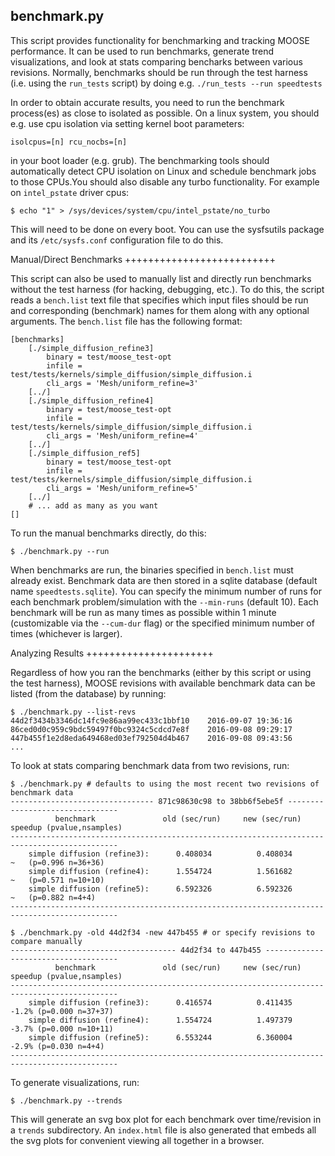 
benchmark.py
-------------------

This script provides functionality for benchmarking and tracking MOOSE performance.  It can be
used to run benchmarks, generate trend visualizations, and look at stats comparing bencharks
between various revisions.  Normally, benchmarks should be run through the test harness (i.e.
using the ``run_tests`` script) by doing e.g. ``./run_tests --run speedtests``

In order to obtain accurate results, you need to run the benchmark process(es)
as close to isolated as possible.  On a linux system, you should e.g. use cpu
isolation via setting kernel boot parameters:

 ```
isolcpus=[n] rcu_nocbs=[n]
```

in your boot loader (e.g. grub).  The benchmarking tools should automatically
detect CPU isolation on Linux and schedule benchmark jobs to those CPUs.You
should also disable any turbo functionality.  For example on ``intel_pstate``
driver cpus:

```
$ echo "1" > /sys/devices/system/cpu/intel_pstate/no_turbo
```

This will need to be done on every boot.  You can use the sysfsutils package
and its ``/etc/sysfs.conf`` configuration file to do this.

Manual/Direct Benchmarks
++++++++++++++++++++++++++

This script can also be used to manually list and directly run benchmarks without the
test harness (for hacking, debugging, etc.).  To do this, the script reads a ``bench.list`` text
file that specifies which input files should be run and corresponding (benchmark) names for them
along with any optional arguments.  The ``bench.list`` file has the following format:

```
[benchmarks]
    [./simple_diffusion_refine3]
        binary = test/moose_test-opt
        infile = test/tests/kernels/simple_diffusion/simple_diffusion.i
        cli_args = 'Mesh/uniform_refine=3'
    [../]
    [./simple_diffusion_refine4]
        binary = test/moose_test-opt
        infile = test/tests/kernels/simple_diffusion/simple_diffusion.i
        cli_args = 'Mesh/uniform_refine=4'
    [../]
    [./simple_diffusion_ref5]
        binary = test/moose_test-opt
        infile = test/tests/kernels/simple_diffusion/simple_diffusion.i
        cli_args = 'Mesh/uniform_refine=5'
    [../]
    # ... add as many as you want
[]

```

To run the manual benchmarks directly, do this:

```
$ ./benchmark.py --run
```

When benchmarks are run, the binaries specified in ``bench.list`` must already exist.  Benchmark
data are then stored in a sqlite database (default name ``speedtests.sqlite``).  You can specify
the minimum number of runs for each benchmark problem/simulation with the ``--min-runs`` (default
10).  Each benchmark will be run as many times as possible within 1 minute (customizable via the
``--cum-dur`` flag) or the specified minimum number of times (whichever is larger). 

Analyzing Results
++++++++++++++++++++++

Regardless of how you ran the benchmarks (either by this script or using the test harness), MOOSE
revisions with available benchmark data can be listed (from the database) by running:

```
$ ./benchmark.py --list-revs
44d2f3434b3346dc14fc9e86aa99ec433c1bbf10	2016-09-07 19:36:16
86ced0d0c959c9bdc59497f0bc9324c5cdcd7e8f	2016-09-08 09:29:17
447b455f1e2d8eda649468ed03ef792504d4b467	2016-09-08 09:43:56
...
```

To look at stats comparing benchmark data from two revisions, run:

```
$ ./benchmark.py # defaults to using the most recent two revisions of benchmark data
-------------------------------- 871c98630c98 to 38bb6f5ebe5f --------------------------------
          benchmark               old (sec/run)     new (sec/run)    speedup (pvalue,nsamples)
----------------------------------------------------------------------------------------------
    simple diffusion (refine3):      0.408034          0.408034          ~   (p=0.996 n=36+36)
    simple diffusion (refine4):      1.554724          1.561682          ~   (p=0.571 n=10+10)
    simple diffusion (refine5):      6.592326          6.592326          ~   (p=0.882 n=4+4)
----------------------------------------------------------------------------------------------

$ ./benchmark.py -old 44d2f34 -new 447b455 # or specify revisions to compare manually
------------------------------------- 44d2f34 to 447b455 -------------------------------------
          benchmark               old (sec/run)     new (sec/run)    speedup (pvalue,nsamples)
----------------------------------------------------------------------------------------------
    simple diffusion (refine3):      0.416574          0.411435        -1.2% (p=0.000 n=37+37)
    simple diffusion (refine4):      1.554724          1.497379        -3.7% (p=0.000 n=10+11)
    simple diffusion (refine5):      6.553244          6.360004        -2.9% (p=0.030 n=4+4)
----------------------------------------------------------------------------------------------
```

To generate visualizations, run:

```
$ ./benchmark.py --trends
```

This will generate an svg box plot for each benchmark over time/revision in a ``trends``
subdirectory.  An ``index.html`` file is also generated that embeds all the svg plots for
convenient viewing all together in a browser.

